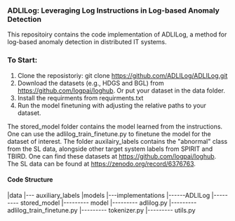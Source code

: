 ### ADLILog: Leveraging Log Instructions in Log-based Anomaly Detection

This repositoiry contains the code implementation of ADLILog, a method for log-based anomaly detection in distributed IT systems. 

### To Start:
1. Clone the reposistoriy: git clone https://github.com/ADLILog/ADLILog.git
2. Download the datasets (e.g., HDGS and BGL) from https://github.com/logpai/loghub. Or put your dataset in the data folder. 
3. Install the requirments from requirments.txt
4. Run the model finetuning with adjusting the relative paths to your dataset.

The stored_model folder contains the model learned from the instructions. One can use the adlilog_train_finetune.py to finetune the model for the dataset of interest. The folder auxilairy_labels contains the "abnormal" class from the SL data, alongside other target system labels from SPIRIT and TBIRD. One can find these datasets at https://github.com/logpai/loghub. The SL data can be found at https://zenodo.org/record/6376763.

#### Code Structure

|data
|--- auxiliary_labels
|models
|---implementations
|------ADLILog
|--------- stored_model
|--------- model
|--------- adlilog.py
|--------- adlilog_train_finetune.py
|--------- tokenizer.py
|--------- utils.py
